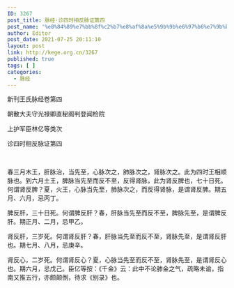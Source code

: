 ```yaml
---
ID: 3267
post_title: 脉经·诊四时相反脉证第四
post_name: '%e8%84%89%e7%bb%8f%c2%b7%e8%af%8a%e5%9b%9b%e6%97%b6%e7%9b%b8%e5%8f%8d%e8%84%89%e8%af%81%e7%ac%ac%e5%9b%9b'
author: Editor
post_date: 2021-07-25 20:11:10
layout: post
link: http://kege.org.cn/3267
published: true
tags: [ ]
categories:
  - 脉经
---
```

新刊王氏脉经卷第四

朝散大夫守光禄卿直秘阁判登闻检院

上护军臣林亿等类次

诊四时相反脉证第四

&nbsp;

春三月木王，肝脉治，当先至，心脉次之，肺脉次之，肾脉次之。此为四时王相顺脉也。到六月土王，脾脉当先至而反不至，反得肾脉，此为肾反脾也，七十日死。何谓肾反脾？夏，火王，心脉当先至，肺脉次之，而反得肾脉，是谓肾反脾。期五月、六月，忌丙丁。
<p class="content">脾反肝，三十日死。何谓脾反肝？春，肝脉当先至而反不至，脾脉先至，是谓脾反肝。期正月、二月，忌甲乙。</p>
<p class="content">肾反肝，三岁死。何谓肾反肝？春，肝脉当先至而反不至，肾脉先至，是谓肾反肝也。期七月、八月，忌庚辛。</p>
<p class="content">肾反心，二岁死。何谓肾反心？夏，心脉当先至而反不至，肾脉先至，是谓肾反心也。期六月，忌戊己。<span class="emphasis_small">臣亿等按：《</span><span class="emphasis_small">千金》云：此中不论肺金之气，疏略未谕，指南又推五行，亦颇颠倒，待求《别录》也。</span></p>